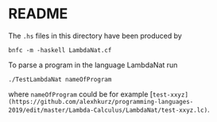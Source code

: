 # README

The `.hs` files in this directory have been produced by

    bnfc -m -haskell LambdaNat.cf
  
To parse a program in the language LambdaNat run

    ./TestLambdaNat nameOfProgram
    
where `nameOfProgram` could be for example [`test-xxyz](https://github.com/alexhkurz/programming-languages-2019/edit/master/Lambda-Calculus/LambdaNat/test-xxyz.lc)`. 
  
  
